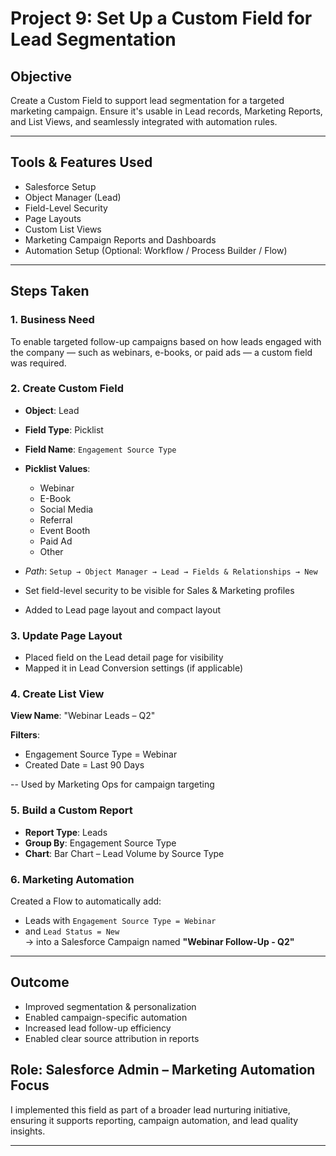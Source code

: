 # Project 9: Set Up a Custom Field for Lead Segmentation

## Objective
Create a Custom Field to support lead segmentation for a targeted marketing campaign. Ensure it's usable in Lead records, Marketing Reports, and List Views, and seamlessly integrated with automation rules.

---

## Tools & Features Used
- Salesforce Setup
- Object Manager (Lead)
- Field-Level Security
- Page Layouts
- Custom List Views
- Marketing Campaign Reports and Dashboards
- Automation Setup (Optional: Workflow / Process Builder / Flow)

---

## Steps Taken

### 1. Business Need
To enable targeted follow-up campaigns based on how leads engaged with the company — such as webinars, e-books, or paid ads — a custom field was required.

### 2. Create Custom Field
- **Object**: Lead
- **Field Type**: Picklist
- **Field Name**: `Engagement Source Type`
- **Picklist Values**:
  - Webinar
  - E-Book
  - Social Media
  - Referral
  - Event Booth
  - Paid Ad
  - Other

- *Path*: `Setup → Object Manager → Lead → Fields & Relationships → New`

- Set field-level security to be visible for Sales & Marketing profiles
- Added to Lead page layout and compact layout

### 3. Update Page Layout
- Placed field on the Lead detail page for visibility
- Mapped it in Lead Conversion settings (if applicable)

### 4. Create List View
**View Name**: "Webinar Leads – Q2"

**Filters**:
- Engagement Source Type = Webinar
- Created Date = Last 90 Days

-- Used by Marketing Ops for campaign targeting

### 5. Build a Custom Report
- **Report Type**: Leads
- **Group By**: Engagement Source Type
- **Chart**: Bar Chart – Lead Volume by Source Type

### 6. Marketing Automation
Created a Flow to automatically add:
- Leads with `Engagement Source Type = Webinar`
- and `Lead Status = New`  
→ into a Salesforce Campaign named **"Webinar Follow-Up - Q2"**

---

## Outcome
- Improved segmentation & personalization
- Enabled campaign-specific automation
- Increased lead follow-up efficiency
- Enabled clear source attribution in reports

## Role: Salesforce Admin – Marketing Automation Focus
I implemented this field as part of a broader lead nurturing initiative, ensuring it supports reporting, campaign automation, and lead quality insights.

---
